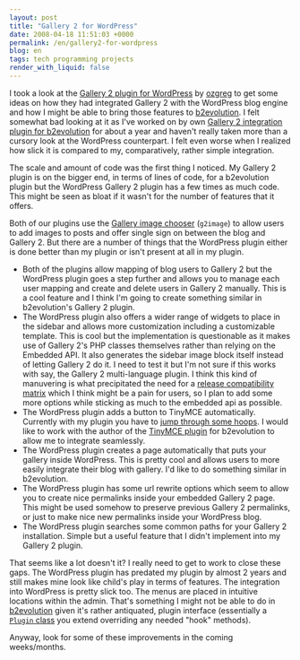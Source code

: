 ```yaml
---
layout: post
title: "Gallery 2 for WordPress"
date: 2008-04-18 11:51:03 +0000
permalink: /en/gallery2-for-wordpress
blog: en
tags: tech programming projects
render_with_liquid: false
---
```


I took a look at the [Gallery 2 plugin for
WordPress](http://wpg2.galleryembedded.com/) by [ozgreg](http://www.ozgreg.com/)
to get some ideas on how they had integrated Gallery 2 with the WordPress blog
engine and how I might be able to bring those features to
[b2evolution](http://www.b2evolution.net/ "b2evolution"). I felt somewhat bad
looking at it as I've worked on by own [Gallery 2 integration plugin for
b2evolution](http://manual.b2evolution.net/Plugins/gallery2_plugin) for about a
year and haven't really taken more than a cursory look at the WordPress
counterpart. I felt even worse when I realized how slick it is compared to my,
comparatively, rather simple integration.

The scale and amount of code was the first thing I noticed. My Gallery 2 plugin
is on the bigger end, in terms of lines of code, for a b2evolution plugin but
the WordPress Gallery 2 plugin has a few times as much code. This might be seen
as bloat if it wasn't for the number of features that it offers.

Both of our plugins use the [Gallery image
chooser](http://g2image.steffensenfamily.com/) (`g2image`) to allow users to add
images to posts and offer single sign on between the blog and Gallery 2. But
there are a number of things that the WordPress plugin either is done better
than my plugin or isn't present at all in my plugin.

- Both of the plugins allow mapping of blog users to Gallery 2 but the WordPress
  plugin goes a step further and allows you to manage each user mapping and
  create and delete users in Gallery 2 manually. This is a cool feature and I
  think I'm going to create something similar in b2evolution's Gallery 2 plugin.
- The WordPress plugin also offers a wider range of widgets to place in the
  sidebar and allows more customization including a customizable template. This
  is cool but the implementation is questionable as it makes use of Gallery 2's
  PHP classes themselves rather than relying on the Embedded API. It also
  generates the sidebar image block itself instead of letting Gallery 2 do it. I
  need to test it but I'm not sure if this works with say, the Gallery 2
  multi-language plugin. I think this kind of manuvering is what precipitated
  the need for a [release compatibility
  matrix](http://wpg2.galleryembedded.com/index.php?title=WPG2:Release_Matrix)
  which I think might be a pain for users, so I plan to add some more options
  while sticking as much to the embedded api as possible.
- The WordPress plugin adds a button to TinyMCE automatically. Currently with my
  plugin you have to [jump through some
  hoops](https://plugins.b2evolution.net/plugins-gallery2-plugin#using-the-gallery2-plugin-with-the-tinymce-plugin).
  I would like to work with the author of the [TinyMCE
  plugin](http://manual.b2evolution.net/Tinymce_plugin) for b2evolution to allow
  me to integrate seamlessly.
- The WordPress plugin creates a page automatically that puts your gallery
  inside WordPress. This is pretty cool and allows users to more easily
  integrate their blog with gallery. I'd like to do something similar in
  b2evolution.
- The WordPress plugin has some url rewrite options which seem to allow you to
  create nice permalinks inside your embedded Gallery 2 page. This might be used
  somehow to preserve previous Gallery 2 permalinks, or just to make nice new
  permalinks inside your WordPress blog.
- The WordPress plugin searches some common paths for your Gallery 2
  installation. Simple but a useful feature that I didn't implement into my
  Gallery 2 plugin.

That seems like a lot doesn't it? I really need to get to work to close these
gaps. The WordPress plugin has predated my plugin by almost 2 years and still
makes mine look like child's play in terms of features. The integration into
WordPress is pretty slick too. The menus are placed in intuitive locations
within the admin. That's something I might not be able to do in
[b2evolution](http://www.b2evolution.net/ "b2evolution") given it's rather
antiquated, plugin interface (essentially a [`Plugin`
class](http://doc.b2evolution.net/HEAD/plugins/Plugin.html) you extend
overriding any needed "hook" methods).

Anyway, look for some of these improvements in the coming weeks/months.
